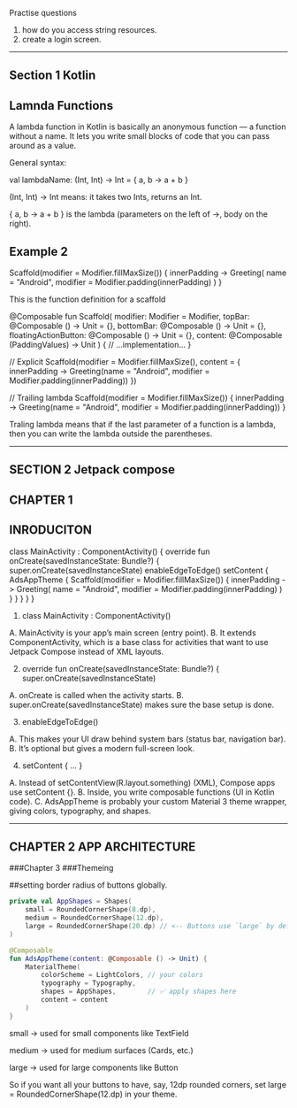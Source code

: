 Practise questions

1. how do you access string resources.
2. create a login screen.


-----------------
Section 1
Kotlin
-----------------

Lamnda Functions
------------------

A lambda function in Kotlin is basically an anonymous function — a function without a name.
It lets you write small blocks of code that you can pass around as a value.

General syntax:

val lambdaName: (Int, Int) -> Int = { a, b -> a + b }

(Int, Int) -> Int means: it takes two Ints, returns an Int.

{ a, b -> a + b } is the lambda (parameters on the left of ->, body on the right).


Example 2
-----------

 Scaffold(modifier = Modifier.fillMaxSize()) { innerPadding ->
                    Greeting(
                        name = "Android",
                        modifier = Modifier.padding(innerPadding)
                    )
                }
                
This is the function definition for a scaffold

@Composable
fun Scaffold(
    modifier: Modifier = Modifier,
    topBar: @Composable () -> Unit = {},
    bottomBar: @Composable () -> Unit = {},
    floatingActionButton: @Composable () -> Unit = {},
    content: @Composable (PaddingValues) -> Unit
) {
    // ...implementation...
}


// Explicit
Scaffold(modifier = Modifier.fillMaxSize(), content = { innerPadding ->
    Greeting(name = "Android", modifier = Modifier.padding(innerPadding))
})

// Trailing lambda
Scaffold(modifier = Modifier.fillMaxSize()) { innerPadding ->
    Greeting(name = "Android", modifier = Modifier.padding(innerPadding))
}

Traling lambda means that if the last parameter of a function is a lambda, 
then you can write the lambda outside the parentheses.


------------------
SECTION 2
Jetpack compose
------------------

CHAPTER 1
---------------
INRODUCITON
-----------------

class MainActivity : ComponentActivity() {
    override fun onCreate(savedInstanceState: Bundle?) {
        super.onCreate(savedInstanceState)
        enableEdgeToEdge()
        setContent {
            AdsAppTheme {
                Scaffold(modifier = Modifier.fillMaxSize()) { innerPadding ->
                    Greeting(
                        name = "Android",
                        modifier = Modifier.padding(innerPadding)
                    )
                }
            }
        }
    }
}

1. class MainActivity : ComponentActivity()

A. MainActivity is your app’s main screen (entry point).
B. It extends ComponentActivity, which is a base class for activities that want to use Jetpack Compose 
	instead of XML layouts.

2. override fun onCreate(savedInstanceState: Bundle?) {
    super.onCreate(savedInstanceState)

A. onCreate is called when the activity starts.
B. super.onCreate(savedInstanceState) makes sure the base setup is done.

3. enableEdgeToEdge()

A. This makes your UI draw behind system bars (status bar, navigation bar).
B. It’s optional but gives a modern full-screen look.

4. setContent { … }

A. Instead of setContentView(R.layout.something) (XML), Compose apps use setContent {}.
B. Inside, you write composable functions (UI in Kotlin code).
C. AdsAppTheme is probably your custom Material 3 theme wrapper, giving colors, typography, and shapes.



---------------------------
CHAPTER 2
APP ARCHITECTURE
---------------------------






###Chapter 3
###Themeing

##setting border radius of buttons globally.

```kotlin
private val AppShapes = Shapes(
    small = RoundedCornerShape(8.dp),
    medium = RoundedCornerShape(12.dp),
    large = RoundedCornerShape(20.dp) // <-- Buttons use `large` by default
)

@Composable
fun AdsAppTheme(content: @Composable () -> Unit) {
    MaterialTheme(
        colorScheme = LightColors, // your colors
        typography = Typography,
        shapes = AppShapes,        // ✅ apply shapes here
        content = content
    )
}
```

small → used for small components like TextField

medium → used for medium surfaces (Cards, etc.)

large → used for large components like Button

So if you want all your buttons to have, say, 
12dp rounded corners, set large = RoundedCornerShape(12.dp) 
in your theme.


